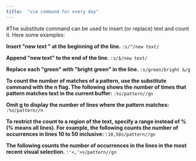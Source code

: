 ```yaml
---
title:  "vim command for every day"
---
```

   
#The substitute command can be used to insert (or replace) text and  count it. Here some examples:

**Insert "new text " at the beginning of the line.**
`:s/^/new text/`

**Append "new text" to the end of the line.**
`:s/$/new text/`	

**Replace each "green" with "bright green" in the line.**
`:s/green/bright &/g`	

**To count the number of matches of a pattern, use the substitute command with the n flag. The following shows the number of times that pattern matches text in the current buffer:**
`:%s/pattern//gn`

**Omit g to display the number of lines where the pattern matches:**
`:%s/pattern//n`

**To restrict the count to a region of the text, specify a range instead of % (% means all lines). For example, the following counts the number of occurrences in lines 10 to 50 inclusive:**
`:10,50s/pattern//gn`

**The following counts the number of occurrences in the lines in the most recent visual selection.**
`:'<,'>s/pattern//gn`
